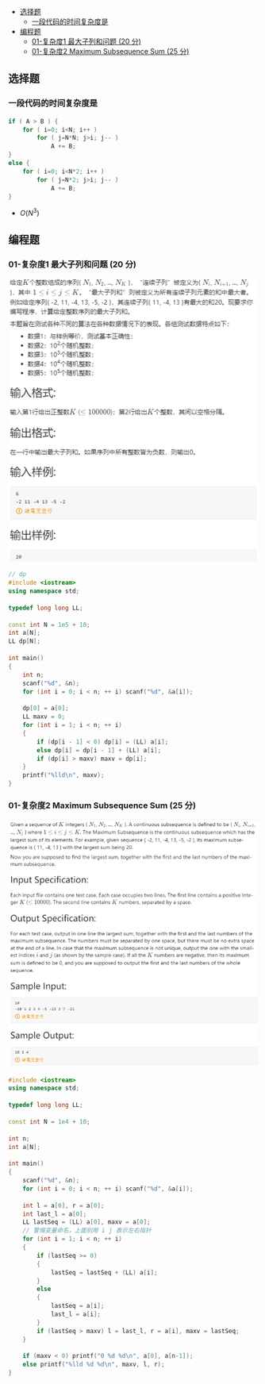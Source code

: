 
<!-- @import "[TOC]" {cmd="toc" depthFrom=1 depthTo=6 orderedList=false} -->

<!-- code_chunk_output -->

- [选择题](#选择题)
  - [一段代码的时间复杂度是](#一段代码的时间复杂度是)
- [编程题](#编程题)
  - [01-复杂度1 最大子列和问题 (20 分)](#01-复杂度1-最大子列和问题-20-分)
  - [01-复杂度2 Maximum Subsequence Sum (25 分)](#01-复杂度2-maximum-subsequence-sum-25-分)

<!-- /code_chunk_output -->


## 选择题

### 一段代码的时间复杂度是

```cpp
if ( A > B ) {
    for ( i=0; i<N; i++ )
        for ( j=N*N; j>i; j-- )
            A += B;
}
else {
    for ( i=0; i<N*2; i++ )
        for ( j=N*2; j>i; j-- )
            A += B;
}
```

- $O(N^3)$

## 编程题

### 01-复杂度1 最大子列和问题 (20 分)

![](./images/2021100901.png)

```cpp
// dp
#include <iostream>
using namespace std;

typedef long long LL;

const int N = 1e5 + 10;
int a[N];
LL dp[N];

int main()
{
    int n;
    scanf("%d", &n);
    for (int i = 0; i < n; ++ i) scanf("%d", &a[i]);
    
    dp[0] = a[0];
    LL maxv = 0;
    for (int i = 1; i < n; ++ i)
    {
        if (dp[i - 1] < 0) dp[i] = (LL) a[i];
        else dp[i] = dp[i - 1] + (LL) a[i];
        if (dp[i] > maxv) maxv = dp[i];
    }
    printf("%lld\n", maxv);
}
```

### 01-复杂度2 Maximum Subsequence Sum (25 分)

![](./images/2021100902.png)

```cpp
#include <iostream>
using namespace std;

typedef long long LL;

const int N = 1e4 + 10;

int n;
int a[N];

int main()
{
    scanf("%d", &n);
    for (int i = 0; i < n; ++ i) scanf("%d", &a[i]);
    
    int l = a[0], r = a[0];
    int last_l = a[0];
    LL lastSeq = (LL) a[0], maxv = a[0];
    // 警惕变量命名，上面别用 i j 表示左右指针
    for (int i = 1; i < n; ++ i)
    {
        if (lastSeq >= 0)
        {
            lastSeq = lastSeq + (LL) a[i];
        }
        else
        {
            lastSeq = a[i];
            last_l = a[i];
        }
        if (lastSeq > maxv) l = last_l, r = a[i], maxv = lastSeq;
    }
 
    if (maxv < 0) printf("0 %d %d\n", a[0], a[n-1]);
    else printf("%lld %d %d\n", maxv, l, r);
}
```
